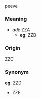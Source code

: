 peeve
### Meaning
+ _adj_: ZZA
    + __eg__: ZZB

### Origin

ZZC

### Synonym

__eg__: ZZD

+ ZZE


